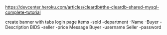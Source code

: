 https://devcenter.heroku.com/articles/cleardb#the-cleardb-shared-mysql-complete-tutorial


create banner with tabs
login page
items
	-sold
	-department
	-Name
	-Buyer
	-Description
	BIDS
		-seller
		-price
Message
Buyer
	-username
Seller
	-password
